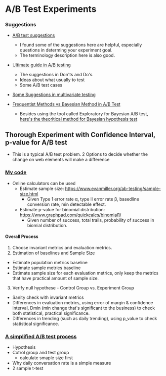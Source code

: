 # A/B Test Experiments

### Suggestions
* [A/B test suggestions][2]
  * I found some of the suggestions here are helpful, especially questions in determing your experiment goal.
  * The terminology description here is also good.
* [Ultimate guide in A/B testing][3]
  * The suggestions in Don'ts and Do's
  * Ideas about what usually to test
  * Some A/B test cases
* [Some Suggestions in multivariate testing][4]

* [Frequentist Methods vs Bayesian Method in A/B Test][5]
  * Besides using the tool called Exploratory for Bayesian A/B test, [here's the theoritical method for Bayesian hypothesis test][6]

## Thorough Experiment with Confidence Interval, p-value for A/B test
* This is a typical A/B test problem. 2 Options to decide whether the change on web elements will make a difference
### [My code][1]
* Online calculators can be used
  * Estimate sample size: https://www.evanmiller.org/ab-testing/sample-size.html
    * Given Type 1 error rate α, type II error rate β, basedline conversion rate, min detectable effect.
  * Estimate p-value for binomial distribution: https://www.graphpad.com/quickcalcs/binomial1/
    * Given number of success, total trails, probability of success in biomial distribution.
#### Overall Process
1. Choose invariant metrics and evaluation metrics.
2. Estimation of baselines and Sample Size
  * Estimate population metrics baseline
  * Estimate sample metrics baseline
  * Estimate sample size for each evaluation metrics, only keep the metrics that have practical amount of sample size.
3. Verify null hypothese - Control Group vs. Experiment Group
  * Sanity check with invariant metrics
  * Differences in evaluation metrics, using error of margin & confidence interval, Dmin (min change that's significant to the business) to check both statistical, practical significance.
  * Differences in trending (such as daily trending), using p_value to check statistical significance.

### [A simplified A/B test process][7]
* Hypothesis
* Cotrol group and test group
  * calculate smaple size first
* Why daily conversation rate is a simple measure
* 2 sample t-test

[1]: https://github.com/hanhanwu/Hanhan_Data_Science_Practice/blob/master/Applied_Statistics/ABTest_Experiments/detailed_ABTest_Experiment.ipynb
[2]:https://github.com/dwyl/learn-ab-and-multivariate-testing
[3]:https://www.smashingmagazine.com/2010/06/the-ultimate-guide-to-a-b-testing/
[4]:https://www.smashingmagazine.com/2011/04/multivariate-testing-101-a-scientific-method-of-optimizing-design/
[5]:https://github.com/hanhanwu/Hanhan_Data_Science_Practice/blob/master/Applied_Statistics/Learning_Notes/AB_Test.md
[6]:https://github.com/hanhanwu/Hanhan_Data_Science_Practice/blob/master/Applied_Statistics/Learning_Notes/bayesian_analysis/Bayesian_Approaches_for%20Hypothesis_Tests.md
[7]:https://www.analyticsvidhya.com/blog/2020/10/ab-testing-data-science/?utm_source=feedburner&utm_medium=email&utm_campaign=Feed%3A+AnalyticsVidhya+%28Analytics+Vidhya%29
